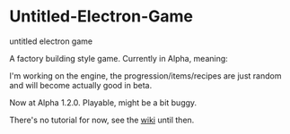 # Untitled-Electron-Game
untitled electron game

A factory building style game. Currently in Alpha, meaning:

I'm working on the engine, the progression/items/recipes are just random and will become actually good in beta.

Now at Alpha 1.2.0. Playable, might be a bit buggy.

There's no tutorial for now, see the [wiki](https://github.com/BalaM314/Untitled-Electron-Game/wiki) until then.